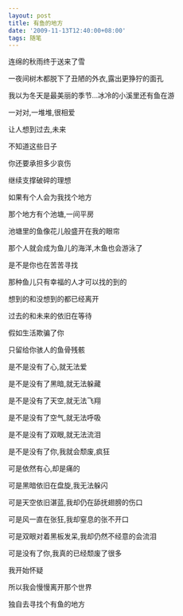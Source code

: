 ```yaml
---
layout: post
title: 有鱼的地方
date: '2009-11-13T12:40:00+08:00'
tags: 随笔
---
```


连绵的秋雨终于送来了雪

一夜间树木都脱下了丑陋的外衣,露出更狰狞的面孔

我以为冬天是最美丽的季节…冰冷的小溪里还有鱼在游

一对对,一堆堆,很相爱

让人想到过去,未来

不知道这些日子

你还要承担多少哀伤

继续支撑破碎的理想

如果有个人会为我找个地方

那个地方有个池塘,一间平房

池塘里的鱼像花儿般盛开在我的眼帘

那个人就会成为鱼儿的海洋,木鱼也会游泳了

是不是你也在苦苦寻找

那种鱼儿只有幸福的人才可以找的到的

想到的和没想到的都已经离开

过去的和未来的依旧在等待

假如生活欺骗了你

只留给你骇人的鱼骨残骸

是不是没有了心,就无法爱

是不是没有了黑暗,就无法躲藏

是不是没有了天空,就无法飞翔

是不是没有了空气,就无法呼吸

是不是没有了双眼,就无法流泪

是不是没有了你,我就会颓废,疯狂

可是依然有心,却是痛的

可是黑暗依旧在盘旋,我无法躲闪

可是天空依旧湛蓝,我却仍在舔抚翅膀的伤口

可是风一直在张狂,我却窒息的张不开口

可是双眼对着黑板发呆,我却仍然不经意的会流泪

可是没有了你,我真的已经颓废了很多

我开始怀疑

所以我会慢慢离开那个世界

独自去寻找个有鱼的地方
